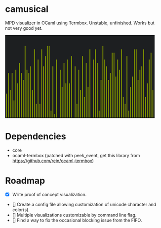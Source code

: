 # camusical
MPD visualizer in OCaml using Termbox.
Unstable, unfinished. Works but not very good yet.

![camusical with green foreground](/img/camusical.png)

# Dependencies
- core
- ocaml-termbox (patched with peek_event, get this library from https://github.com/rein/ocaml-termbox)

# Roadmap
- [X] Write proof of concept visualization.
- [] Create a config file allowing customization of unicode character and color(s).
- [] Multiple visualizations customizable by command line flag.
- [] Find a way to fix the occasional blocking issue from the FIFO.
